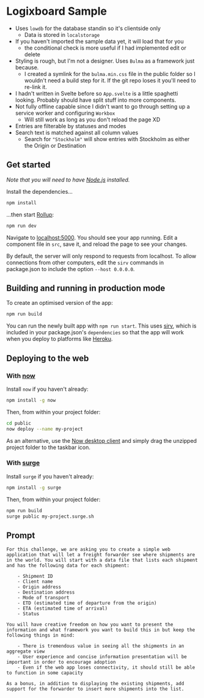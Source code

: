 # Logixboard Sample

- Uses `lowdb` for the database standin so it's clientside only
    - Data is stored in `localstorage`
- If you haven't imported the sample data yet, it will load that for you
    - the conditional check is more useful if I had implemented edit or delete
- Styling is rough, but I'm not a designer. Uses `Bulma` as a framework just because.
    - I created a symlink for the `bulma.min.css` file in the public folder so I wouldn't need a build step for it. If the git repo loses it you'll need to re-link it.
- I hadn't written in Svelte before so `App.svelte` is a little spaghetti looking. Probably should have split stuff into more components.
- Not fully offline capable since I didn't want to go through setting up a service worker and configuring `Workbox`
    - Will still work as long as you don't reload the page XD
- Entries are filterable by statuses and modes
- Search text is matched against all column values
    - Search for `"Stockholm"` will show entries with Stockholm as either the Origin or Destination

## Get started
*Note that you will need to have [Node.js](https://nodejs.org) installed.*

Install the dependencies...

```bash
npm install
```

...then start [Rollup](https://rollupjs.org):

```bash
npm run dev
```

Navigate to [localhost:5000](http://localhost:5000). You should see your app running. Edit a component file in `src`, save it, and reload the page to see your changes.

By default, the server will only respond to requests from localhost. To allow connections from other computers, edit the `sirv` commands in package.json to include the option `--host 0.0.0.0`.


## Building and running in production mode

To create an optimised version of the app:

```bash
npm run build
```

You can run the newly built app with `npm run start`. This uses [sirv](https://github.com/lukeed/sirv), which is included in your package.json's `dependencies` so that the app will work when you deploy to platforms like [Heroku](https://heroku.com).


## Deploying to the web

### With [now](https://zeit.co/now)

Install `now` if you haven't already:

```bash
npm install -g now
```

Then, from within your project folder:

```bash
cd public
now deploy --name my-project
```

As an alternative, use the [Now desktop client](https://zeit.co/download) and simply drag the unzipped project folder to the taskbar icon.

### With [surge](https://surge.sh/)

Install `surge` if you haven't already:

```bash
npm install -g surge
```

Then, from within your project folder:

```bash
npm run build
surge public my-project.surge.sh
```

## Prompt

    For this challenge, we are asking you to create a simple web application that will let a freight forwarder see where shipments are in the world. You will start with a data file that lists each shipment and has the following data for each shipment:

        - Shipment ID
        - Client name
        - Origin address
        - Destination address
        - Mode of transport
        - ETD (estimated time of departure from the origin)
        - ETA (estimated time of arrival)
        - Status

    You will have creative freedom on how you want to present the information and what framework you want to build this in but keep the following things in mind:

        - There is tremendous value in seeing all the shipments in an aggregate view
        - User experience and concise information presentation will be important in order to encourage adoption
        - Even if the web app loses connectivity, it should still be able to function in some capacity

    As a bonus, in addition to displaying the existing shipments, add support for the forwarder to insert more shipments into the list.
